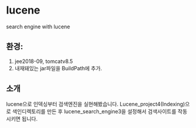 # lucene
search engine with lucene

## 환경:
1. jee2018-09, tomcatv8.5
2. 내재돼있는 jar파일을 BuildPath에 추가.

## 소개
lucene으로 인덱싱부터 검색엔진을 실현해봤습니다.
Lucene_project4(Indexing)으로 색인디렉토리를 만든 후 lucene_search_engine3을 설정해서 검색사이트를 작동시키면 됩니다.
